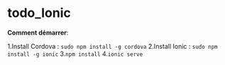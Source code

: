 # todo_Ionic
**Comment démarrer**:

  1.Install Cordova : ```sudo npm install -g cordova```
  2.Install Ionic : ```sudo npm install -g ionic```
  3.```npm install```
  4.```ionic serve```
